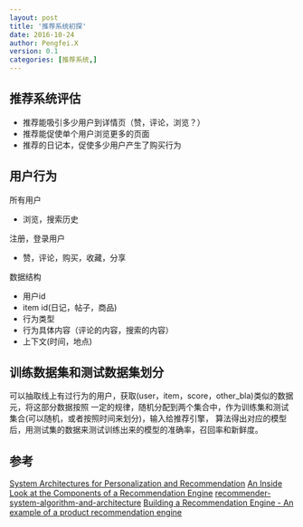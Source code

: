 ```yaml
---
layout: post
title: '推荐系统初探'
date: 2016-10-24
author: Pengfei.X
version: 0.1
categories: [推荐系统,]
---
```


## 推荐系统评估

- 推荐能吸引多少用户到详情页（赞，评论，浏览？）
- 推荐能促使单个用户浏览更多的页面
- 推荐的日记本，促使多少用户产生了购买行为

## 用户行为

所有用户
- 浏览，搜索历史

注册，登录用户
- 赞，评论，购买，收藏，分享

数据结构
- 用户id
- item id(日记，帖子，商品)
- 行为类型
- 行为具体内容（评论的内容，搜索的内容）
- 上下文(时间，地点)


## 训练数据集和测试数据集划分
可以抽取线上有过行为的用户，获取(user，item，score，other_bla)类似的数据元，将这部分数据按照
一定的规律，随机分配到两个集合中，作为训练集和测试集合(可以随机，或者按照时间来划分)，输入给推荐引擎，
算法得出对应的模型后，用测试集的数据来测试训练出来的模型的准确率，召回率和新鲜度。


## 参考
[System Architectures for Personalization and Recommendation](http://techblog.netflix.com/2013/03/system-architectures-for.html)
[An Inside Look at the Components of a Recommendation Engine](https://www.mapr.com/blog/inside-look-at-components-of-recommendation-engine)
[recommender-system-algorithm-and-architecture](http://www.slideshare.net/xlvector/recommender-system-algorithm-and-architecture-13098396)
[Building a Recommendation Engine - An example of a product recommendation engine](http://www.slideshare.net/NYCPredictiveAnalytics/building-a-recommendation-engine-an-example-of-a-product-recommendation-engine?next_slideshow=1)
